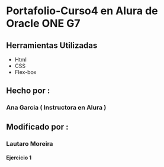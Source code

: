 # Portafolio-Curso4 en Alura de Oracle ONE G7

## Herramientas Utilizadas

* Html
* CSS
* Flex-box

## Hecho por :
### Ana Garcia ( Instructora en Alura )

## Modificado por :
### Lautaro Moreira
#### Ejercicio 1
